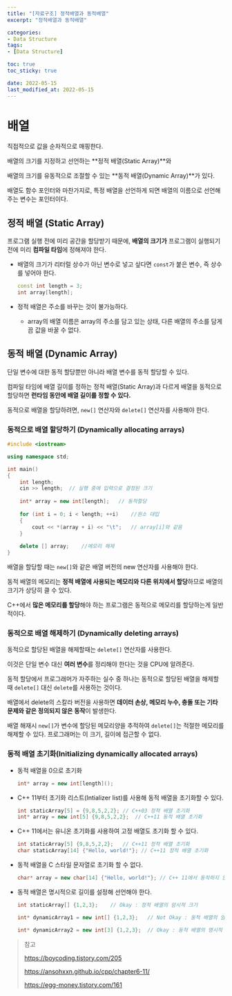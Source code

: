```yaml
---
title: "[자료구조] 정적배열과 동적배열"
excerpt: "정적배열과 동적배열"

categories:
- Data Structure
tags:
- [Data Structure]

toc: true
toc_sticky: true

date: 2022-05-15
last_modified_at: 2022-05-15
---
```

# 배열

직접적으로 값을 순차적으로 매핑한다.

배열의 크기를 지정하고 선언하는 **정적 배열(Static Array)**와

배열의 크기를 유동적으로 조절할 수 있는 **동적 배열(Dynamic Array)**가 있다.

배열도 함수 포인터와 마찬가지로, 특정 배열을 선언하게 되면 배열의 이름으로 선언해주는 변수는 포인터이다.



## 정적 배열 (Static Array)

프로그램 실행 전에 미리 공간을 할당받기 때문에, **배열의 크기가** 프로그램이 실행되기 전에 미리 **컴파일 타임**에 정해져야 한다.

- 배열의 크기가 리터럴 상수가 아닌 변수로 넣고 싶다면 ```const```가 붙은 변수, 즉 상수를 넣어야 한다.

  ```cpp
  const int length = 3;
  int array[length];
  ```

- 정적 배열은 주소를 바꾸는 것이 불가능하다.

  - array의 배열 이름은 array의 주소를 담고 있는 상태, 다른 배열의 주소를 담게끔 값을 바꿀 수 없다.



## 동적 배열 (Dynamic Array)

단일 변수에 대한 동적 할당뿐만 아니라 배열 변수를 동적 할당할 수 있다.

컴파일 타임에 배열 길이를 정하는 정적 배열(Static Array)과 다르게 배열을 동적으로 할당하면 **런타임 동안에 배열 길이를 정할 수 있다.**

동적으로 배열을 할당하려면, ```new[]``` 연산자와 ```delete[]``` 연산자를 사용해야 한다.



### 동적으로 배열 할당하기 (Dynamically allocating arrays)

```cpp
#include <iostream>

using namespace std;

int main()
{
    int length;
    cin >> length;	// 실행 중에 입력으로 결정된 크기
    
    int* array = new int[length];	// 동적할당
    
    for (int i = 0; i < length; ++i)	//원소 대입
    {
        cout << *(array + i) << "\t";	// array[i]와 같음
	}
    
    delete [] array;	//메모리 해제
}
```

배열을 할당할 때는 ```new[]```와 같은 배열 버전의 new 연산자를 사용해야 한다.

동적 배열의 메모리는 **정적 배열에 사용되는 메모리와 다른 위치에서 할당**하므로 배열의 크기가 상당히 클 수 있다.

C++에서 **많은 메모리를 할당**해야 하는 프로그램은 동적으로 메모리를 할당하는게 일반적이다.



### 동적으로 배열 해제하기 (Dynamically deleting arrays)

동적으로 할당된 배열을 해제할때는 ```delete[]``` 연산자를 사용한다.

이것은 단일 변수 대신 **여러 변수**를 정리해야 한다는 것을 CPU에 알려준다.

동적 할당에서 프로그래머가 자주하는 실수 중 하나는 동적으로 할당된 배열을 해제할 때 ```delete[]``` 대신 ```delete```를 사용하는 것이다. 

배열에서 delete의 스칼라 버전을 사용하면 **데이터 손상, 메모리 누수, 충돌 또는 기타 문제와 같은 정의되지 않은 동작**이 발생한다.

배열 해재시 ```new[]```가 변수에 할당된 메모리양을 추적하여 ```delete[]```는 적절한 메모리를 해제할 수 있다. 프로그래머는 이 크기, 길이에 접근할 수 없다.



### 동적 배열 초기화(Initializing dynamically allocated arrays)

- 동적 배열을 0으로 초기화

  ```cpp
  int* array = new int[length]();
  ```

- C++ 11부터 초기화 리스트(Intializer list)를 사용해 동적 배열을 초기화할 수 있다.

  ```cpp
  int staticArray[5] = {9,8,5,2,2};	// C++03 정적 배열 초기화
  int* array = new int[5] {9,8,5,2,2};	// C++11 동적 배열 초기화
  ```

- C++ 11에서는 유니온 초기화를 사용하여 고정 배열도 초기화 할 수 있다.

  ```cpp
  int staticArray[5] {9,8,5,2,2};	// C++11 정적 배열 초기화
  char staticArray[14] {"Hello, world!"}; // C++11 정적 배열 초기화
  ```

- 동적 배열을 C 스타일 문자열로 초기화 할 수 없다.

  ```cpp
  char* array = new char[14] {"Hello, world!"};	// C++ 11에서 동작하지 않음
  ```

- 동적 배열은 명시적으로 길이를 설정해 선언해야 한다.

  ```cpp
  int staticArray[] {1,2,3};	// Okay : 정적 배열의 암시적 크기
  
  int* dynamicArray1 = new int[] {1,2,3};	// Not Okay : 동적 배열의 암시적 크기
  
  int* dynamicArray2 = new int[3] {1,2,3};	// Okay : 동적 배열의 명시적 크기
  ```

  

> 참고
>
> https://boycoding.tistory.com/205
>
> https://ansohxxn.github.io/cpp/chapter6-11/
>
> https://egg-money.tistory.com/161

